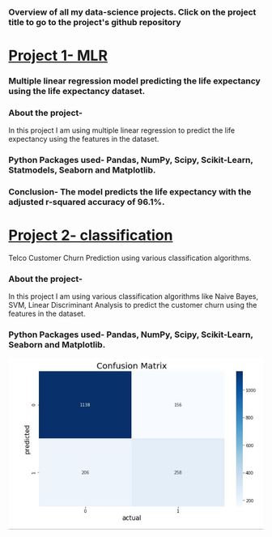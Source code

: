 ### Overview of all my data-science projects. Click on the project title to go to the project's github repository

# [Project 1- MLR](https://github.com/Chirag-Naik666/MLR)
### Multiple linear regression model predicting the life expectancy using the life expectancy dataset.
### About the project-
   In this project I am using multiple linear regression to predict the life expectancy using the features in the dataset. 
### Python Packages used- Pandas, NumPy, Scipy, Scikit-Learn, Statmodels, Seaborn and Matplotlib.
### Conclusion- The model predicts the life expectancy with the adjusted r-squared accuracy of 96.1%.

# [Project 2- classification](https://github.com/Chirag-Naik666/classification)
Telco Customer Churn Prediction using various classification algorithms.
### About the project-
   In this project I am using various classification algorithms like Naive Bayes, SVM, Linear Discriminant Analysis to predict the customer churn using the features in the dataset.
### Python Packages used- Pandas, NumPy, Scipy, Scikit-Learn, Seaborn and Matplotlib.
![Confusion Matrix](https://github.com/Chirag-Naik666/classification/blob/main/confusion_matrix.JPG)
